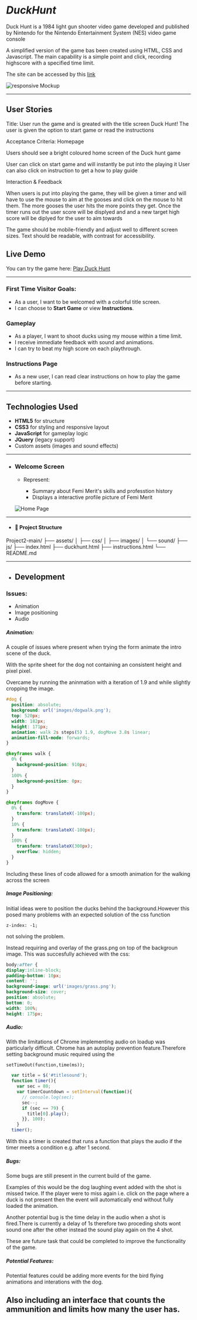 # *DuckHunt*

Duck Hunt is a 1984 light gun shooter video game developed and published by Nintendo for the Nintendo Entertainment System (NES) video game console

A simplified  version of the game bas been created using HTML, CSS and Javascript. The main capability is a simple point and click, recording highscore with a specified time limit.

The site can be accessed by this [link]()

![responsive Mockup]()

---
## User Stories

Title: User run the game and is greated with the title screen Duck Hunt!
The user is given the option to start game or read the instructions

Acceptance Criteria:
Homepage

Users should see a bright coloured home screen of the Duck hunt game

User can click on start game and will instantly be put into the playing it 
User can also click on instruction to get a how to play guide

Interaction & Feedback

When users is put into playing the game, they will be given a timer and will have to use the mouse to aim at the gooses and click on the mouse to hit them.
The more gooses the user hits the more points they get.
Once the timer runs out the user score will be displyed and and a new target high score will be diplyed for the user to aim towards

The game should be mobile-friendly and adjust well to different screen sizes.
Text should be readable, with contrast for accessibility.

## Live Demo

You can try the game here: [Play Duck Hunt](https://femimerit.github.io/Project2/)  

---

### First Time Visitor Goals:

- As a user, I want to be welcomed with a colorful title screen.
- I can choose to **Start Game** or view **Instructions**.

### Gameplay

- As a player, I want to shoot ducks using my mouse within a time limit.
- I receive immediate feedback with sound and animations.
- I can try to beat my high score on each playthrough.


### Instructions Page

- As a new user, I can read clear instructions on how to play the game before starting.

---

## Technologies Used

- **HTML5** for structure
- **CSS3** for styling and responsive layout
- **JavaScript** for gameplay logic
- **JQuery** (legacy support)
- Custom assets (images and sound effects)

---

+ ### Welcome Screen

    - Represent: 

        * Summary about Femi Merit's skills and professtion history
        * Displays a interactive profile picture of Femi Merit

    ![Home Page](documentation/home-page.png)

---

+ #### 📁 Project Structure

Project2-main/
├── assets/
│   ├── css/
│   ├── images/
│   └── sound/
├── js/
├── index.html
├── duckhunt.html
├── instructions.html
└── README.md

--- 

+ ## Development
### Issues:

* Animation
* Image positioning
* Audio

##### Animation:

A couple of issues where present when trying the form animate the intro scene of the duck.

With the sprite sheet for the dog not containing an consistent height and pixel pixel.

Overcame by running the aninmation with a iteration of 1.9 and while slightly cropping the image.

```css
#dog {
  position: absolute;
  background: url('images/dogwalk.png');
  top: 520px;
  width: 182px;
  height: 171px;
  animation: walk 2s steps(5) 1.9, dogMove 3.8s linear;
  animation-fill-mode: forwards;
}

@keyframes walk {
  0% {
    background-position: 910px;
  }
  100% {
    background-position: 0px;
  }
}

@keyframes dogMove {
  0% {
    transform: translateX(-100px);
  }
  10% {
    transform: translateX(-100px);
  }
  100% {
    transform: translateX(300px);
    overflow: hidden;
  } 
}

```

Including these lines of code allowed for a smooth animation for the walking across the screen

##### Image Positioning:

Initial ideas were to position the ducks behind the background.However this posed many problems with an expected solution of the css function

```
z-index: -1;

```
not solving the problem.

Instead requiring and overlay of the grass.png on top of the backgroun image. This was succesfully achieved with the css:

```css
body:after {
display:inline-block;
padding-bottom: 10px;
content: '';
background-image: url('images/grass.png');
background-size: cover;
position: absolute;
bottom: 0;
width: 100%;
height: 175px;
```

##### Audio:

With the limitations of Chrome implementing audio on loadup was particularly difficult. Chrome has an autoplay prevention feature.Therefore setting background music required using the

```jQuery
setTimeOut(function,time(ms));
```

```js
  var title = $('#titlesound');
  function timer(){
    var sec = 80;
    var timerCountdown = setInterval(function(){
      // console.log(sec);
      sec--;
      if (sec == 79) {
        title[0].play();
      }}, 100);
    }
  timer();
```	

With this a timer is created that	 runs a function that plays the audio if the timer meets a condition e.g. after 1 second.

##### Bugs:
Some bugs are still present in the current build of the game.

Examples of this would be the dog laughing event added with the shot is missed twice. If the player were to miss again i.e. click on the page where a duck is not present then the event will automatically end without fully loaded the animation.

Another potential bug is the time delay in the audio when a shot is fired.There is currently a delay of 1s therefore two proceding shots wont sound one after the other instead the sound play again on the 4 shot.

These are future task that could be completed to improve the functionality of the game.

##### Potential Features:
Potential features could be adding more events for the bird flying animations and interations with the dog.

Also including an interface that counts the ammunition and limits how many the user has.
---
